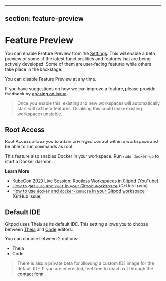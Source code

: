 <script context="module">
  export const prerender = true;
</script>

---

## section: feature-preview

# Feature Preview

You can enable Feature Preview from the [Settings](https://gitpod.io/settings/). This will enable a beta preview of some of the latest functionalities and features that are being actively developed. Some of them are user-facing features while others take place in the backstage.

You can disable Feature Preview at any time.

If you have suggestions on how we can improve a feature, please provide feedback by [opening an issue](https://github.com/gitpod-io/gitpod/issues/new/choose).

> Once you enable this, existing and new workspaces will automatically start with all beta features. Disabling this could make existing workspaces unstable.

## Root Access

Root Access allows you to attain privileged control within a workspace and be able to run commands as root.

This feature also enables Docker in your workspace. Run `sudo docker-up` to start a Docker daemon.

**Learn More**

- [KubeCon 2020 Live Session: Rootless Workspaces in Gitpod](https://www.youtube.com/watch?v=l4I2TVAnBuw) (YouTube)
- [How to get `sudo` and `root` in your Gitpod workspace](https://github.com/gitpod-io/gitpod/issues/39#issuecomment-738636446) (GitHub issue)
- [How to use `docker` and `docker-compose` in your Gitpod workspace](https://github.com/gitpod-io/gitpod/issues/52#issuecomment-738629624) (GitHub issue)

## Default IDE

Gitpod uses Theia as its default IDE. This setting allows you to choose between [Theia](https://github.com/eclipse-theia/theia) and [Code](https://github.com/microsoft/vscode) editors.

You can choose between 2 options:

- Theia
- Code

> There is also a private beta for allowing a custom IDE image for the default IDE. If you are interested, feel free to reach out through the [contact form](https://www.gitpod.io/contact).
